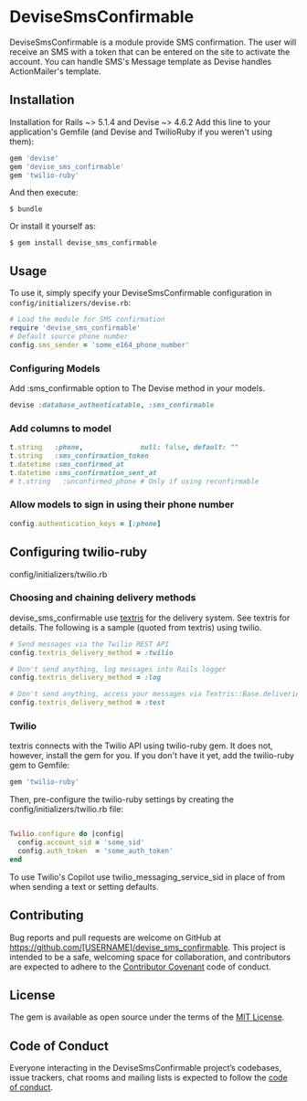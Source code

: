 # DeviseSmsConfirmable

DeviseSmsConfirmable is a module provide SMS confirmation. The user will receive an SMS with a token that can be entered on the site to activate the account. You can handle SMS's Message template as Devise handles ActionMailer's template.

## Installation
Installation for Rails ~> 5.1.4 and Devise ~> 4.6.2
Add this line to your application's Gemfile (and Devise and TwilioRuby if you weren't using them):

```ruby
gem 'devise'
gem 'devise_sms_confirmable'
gem 'twilio-ruby'
```

And then execute:

    $ bundle

Or install it yourself as:

    $ gem install devise_sms_confirmable

## Usage
To use it, simply specify your DeviseSmsConfirmable configuration in ```config/initializers/devise.rb```:

```ruby
# Load the module for SMS confirmation
require 'devise_sms_confirmable'
# Default source phone number
config.sms_sender = 'some_e164_phone_number'
```

### Configuring Models
Add :sms_confirmable option to The Devise method in your models.

```ruby
devise :database_authenticatable, :sms_confirmable

``` 

### Add columns to model
```ruby
t.string   :phone,              null: false, default: ""
t.string   :sms_confirmation_token
t.datetime :sms_confirmed_at
t.datetime :sms_confirmation_sent_at
# t.string   :unconfirmed_phone # Only if using reconfirmable
```

### Allow models to sign in using their phone number

```ruby
config.authentication_keys = [:phone]
```

## Configuring twilio-ruby 

config/initializers/twilio.rb

### Choosing and chaining delivery methods
devise_sms_confirmable use [textris](https://github.com/visualitypl/textris) for the delivery system. See textris for details.
The following is a sample (quoted from textris) using twilio.

```ruby
# Send messages via the Twilio REST API
config.textris_delivery_method = :twilio

# Don't send anything, log messages into Rails logger
config.textris_delivery_method = :log

# Don't send anything, access your messages via Textris::Base.deliveries
config.textris_delivery_method = :test
```

### Twilio
textris connects with the Twilio API using twilio-ruby gem. It does not, however, install the gem for you. If you don't have it yet, add the twilio-ruby gem to Gemfile:

```ruby
gem 'twilio-ruby'
```

Then, pre-configure the twilio-ruby settings by creating the config/initializers/twilio.rb file:

```ruby

Twilio.configure do |config|
  config.account_sid = 'some_sid'
  config.auth_token  = 'some_auth_token'
end
```

To use Twilio's Copilot use twilio_messaging_service_sid in place of from when sending a text or setting defaults.

## Contributing

Bug reports and pull requests are welcome on GitHub at https://github.com/[USERNAME]/devise_sms_confirmable. This project is intended to be a safe, welcoming space for collaboration, and contributors are expected to adhere to the [Contributor Covenant](http://contributor-covenant.org) code of conduct.

## License

The gem is available as open source under the terms of the [MIT License](https://opensource.org/licenses/MIT).

## Code of Conduct

Everyone interacting in the DeviseSmsConfirmable project’s codebases, issue trackers, chat rooms and mailing lists is expected to follow the [code of conduct](https://github.com/[USERNAME]/devise_sms_confirmable/blob/master/CODE_OF_CONDUCT.md).
